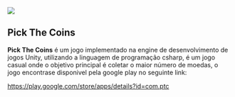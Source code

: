 ![](http://i.imgur.com/oBORJaY.png)

## Pick The Coins

**Pick The Coins** é um jogo implementado na engine de desenvolvimento de jogos Unity, utilizando a linguagem de programação csharp, é um jogo casual onde o objetivo principal é coletar o maior número de moedas, o jogo encontrase disponivel pela google play no seguinte link:

https://play.google.com/store/apps/details?id=com.ptc

